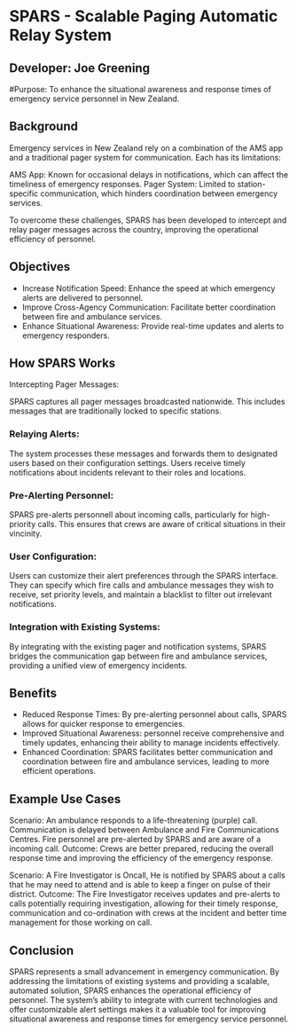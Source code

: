 
<!--

**Here are some ideas to get you started:**

🙋‍♀️ A short introduction - what is your organization all about?
🌈 Contribution guidelines - how can the community get involved?
👩‍💻 Useful resources - where can the community find your docs? Is there anything else the community should know?
🍿 Fun facts - what does your team eat for breakfast?
🧙 Remember, you can do mighty things with the power of [Markdown](https://docs.github.com/github/writing-on-github/getting-started-with-writing-and-formatting-on-github/basic-writing-and-formatting-syntax)
-->
# SPARS - Scalable Paging Automatic Relay System

## Developer: Joe Greening
#Purpose: To enhance the situational awareness and response times of emergency service personnel in New Zealand.

## Background
Emergency services in New Zealand rely on a combination of the AMS app and a traditional pager system for communication. Each has its limitations:

AMS App: Known for occasional delays in notifications, which can affect the timeliness of emergency responses.
Pager System: Limited to station-specific communication, which hinders coordination between emergency services.

To overcome these challenges, SPARS has been developed to intercept and relay pager messages across the country, improving the operational efficiency of personnel.

## Objectives
- Increase Notification Speed: Enhance the speed at which emergency alerts are delivered to personnel.
- Improve Cross-Agency Communication: Facilitate better coordination between fire and ambulance services.
- Enhance Situational Awareness: Provide real-time updates and alerts to emergency responders.

## How SPARS Works
Intercepting Pager Messages:

SPARS captures all pager messages broadcasted nationwide. This includes messages that are traditionally locked to specific stations.

### Relaying Alerts:

The system processes these messages and forwards them to designated users based on their configuration settings. Users receive timely notifications about incidents relevant to their roles and locations.

### Pre-Alerting Personnel:

SPARS pre-alerts personnell about incoming calls, particularly for high-priority calls. This ensures that crews are aware of critical situations in their vincinity.

### User Configuration:

Users can customize their alert preferences through the SPARS interface. They can specify which fire calls and ambulance messages they wish to receive, set priority levels, and maintain a blacklist to filter out irrelevant notifications.

### Integration with Existing Systems:

By integrating with the existing pager and notification systems, SPARS bridges the communication gap between fire and ambulance services, providing a unified view of emergency incidents.

## Benefits
- Reduced Response Times: By pre-alerting personnel about calls, SPARS allows for quicker response to emergencies.
- Improved Situational Awareness: personnel receive comprehensive and timely updates, enhancing their ability to manage incidents effectively.
- Enhanced Coordination: SPARS facilitates better communication and coordination between fire and ambulance services, leading to more efficient operations.

## Example Use Cases

Scenario: An ambulance responds to a life-threatening (purple) call. Communication is delayed between Ambulance and Fire Communications Centres. Fire personnel are pre-alerted by SPARS and are aware of a incoming call.
Outcome: Crews are better prepared, reducing the overall response time and improving the efficiency of the emergency response.

Scenario: A Fire Investigator is Oncall, He is notified by SPARS about a calls that he may need to attend and is able to keep a finger on pulse of their district.
Outcome: The Fire Investigator receives updates and pre-alerts to calls potentially requiring investigation, allowing for their timely response, communication and co-ordination with crews at the incident and better time management for those working on call.

## Conclusion
SPARS represents a small advancement in emergency communication. By addressing the limitations of existing systems and providing a scalable, automated solution, SPARS enhances the operational efficiency of personnel. The system’s ability to integrate with current technologies and offer customizable alert settings makes it a valuable tool for improving situational awareness and response times for emergency service personnel.
